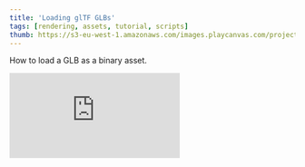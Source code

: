 ```yaml
---
title: 'Loading glTF GLBs'
tags: [rendering, assets, tutorial, scripts]
thumb: https://s3-eu-west-1.amazonaws.com/images.playcanvas.com/projects/12/730738/0641C2-image-75.jpg
---
```


How to load a GLB as a binary asset.
<div className="iframe-container">
    <iframe loading="lazy" src="https://playcanv.as/p/RIN6pM0I/" title="Loading glTF GLBs" webkitallowfullscreen="true" mozallowfullscreen="true" allow="autoplay" allowfullscreen="true" allowvr="" scrolling="no" frameborder="0" />
</div>
